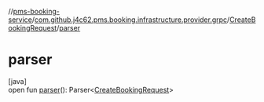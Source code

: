 //[pms-booking-service](../../../index.md)/[com.github.j4c62.pms.booking.infrastructure.provider.grpc](../index.md)/[CreateBookingRequest](index.md)/[parser](parser.md)

# parser

[java]\
open fun [parser](parser.md)(): Parser&lt;[CreateBookingRequest](index.md)&gt;